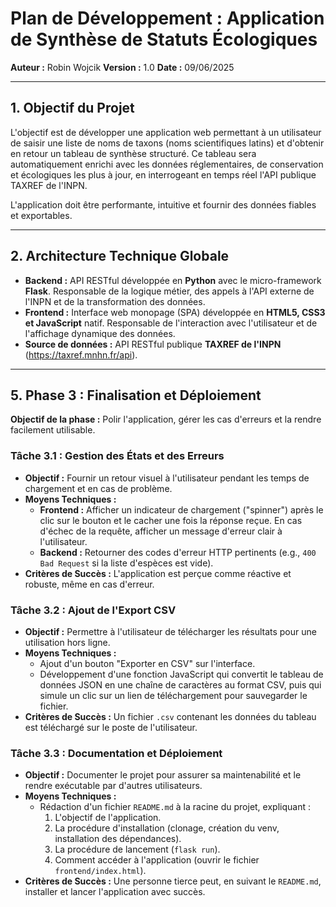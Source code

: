 # Plan de Développement : Application de Synthèse de Statuts Écologiques

**Auteur :** Robin Wojcik
**Version :** 1.0
**Date :** 09/06/2025

---

## 1. Objectif du Projet

L'objectif est de développer une application web permettant à un utilisateur de saisir une liste de noms de taxons (noms scientifiques latins) et d'obtenir en retour un tableau de synthèse structuré. Ce tableau sera automatiquement enrichi avec les données réglementaires, de conservation et écologiques les plus à jour, en interrogeant en temps réel l'API publique TAXREF de l'INPN.

L'application doit être performante, intuitive et fournir des données fiables et exportables.

---

## 2. Architecture Technique Globale

* **Backend :** API RESTful développée en **Python** avec le micro-framework **Flask**. Responsable de la logique métier, des appels à l'API externe de l'INPN et de la transformation des données.
* **Frontend :** Interface web monopage (SPA) développée en **HTML5, CSS3 et JavaScript** natif. Responsable de l'interaction avec l'utilisateur et de l'affichage dynamique des données.
* **Source de données :** API RESTful publique **TAXREF de l'INPN** (https://taxref.mnhn.fr/api).

---

## 5. Phase 3 : Finalisation et Déploiement

**Objectif de la phase :** Polir l'application, gérer les cas d'erreurs et la rendre facilement utilisable.

### Tâche 3.1 : Gestion des États et des Erreurs

* **Objectif :** Fournir un retour visuel à l'utilisateur pendant les temps de chargement et en cas de problème.
* **Moyens Techniques :**
    * **Frontend :** Afficher un indicateur de chargement ("spinner") après le clic sur le bouton et le cacher une fois la réponse reçue. En cas d'échec de la requête, afficher un message d'erreur clair à l'utilisateur.
    * **Backend :** Retourner des codes d'erreur HTTP pertinents (e.g., `400 Bad Request` si la liste d'espèces est vide).
* **Critères de Succès :** L'application est perçue comme réactive et robuste, même en cas d'erreur.

### Tâche 3.2 : Ajout de l'Export CSV

* **Objectif :** Permettre à l'utilisateur de télécharger les résultats pour une utilisation hors ligne.
* **Moyens Techniques :**
    * Ajout d'un bouton "Exporter en CSV" sur l'interface.
    * Développement d'une fonction JavaScript qui convertit le tableau de données JSON en une chaîne de caractères au format CSV, puis qui simule un clic sur un lien de téléchargement pour sauvegarder le fichier.
* **Critères de Succès :** Un fichier `.csv` contenant les données du tableau est téléchargé sur le poste de l'utilisateur.

### Tâche 3.3 : Documentation et Déploiement

* **Objectif :** Documenter le projet pour assurer sa maintenabilité et le rendre exécutable par d'autres utilisateurs.
* **Moyens Techniques :**
    * Rédaction d'un fichier `README.md` à la racine du projet, expliquant :
        1.  L'objectif de l'application.
        2.  La procédure d'installation (clonage, création du venv, installation des dépendances).
        3.  La procédure de lancement (`flask run`).
        4.  Comment accéder à l'application (ouvrir le fichier `frontend/index.html`).
* **Critères de Succès :** Une personne tierce peut, en suivant le `README.md`, installer et lancer l'application avec succès.
